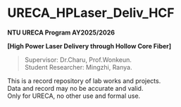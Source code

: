 # URECA_HPLaser_Deliv_HCF  
__NTU URECA Program AY2025/2026__  
  
__[High Power Laser Delivery through Hollow Core Fiber]__  

>Supervisor: Dr.Charu, Prof.Wonkeun.  
>Student Researcher: Mingzhi, Ranya.  
  
This is a record repository of lab works and projects.  
Data and record may no be accurate and valid.  
Only for URECA, no other use and formal use.  
